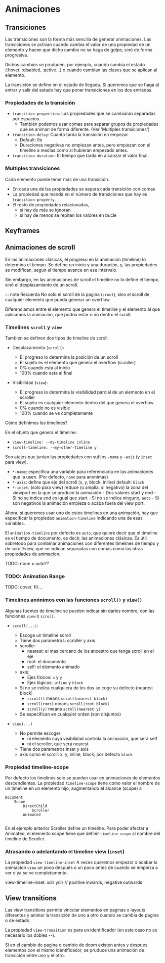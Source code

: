 # Animaciones

## Transiciones

Las transiciones son la forma más sencilla de generar animaciones.
Las transiciones se activan cuando cambia el valor de una propiedad de un elemento
y hacen que dicho cambio no se haga de golpe, sinó de forma progresiva.

Dichos cambios se producen, por ejemplo, cuando cambia el estado (:hover, :disabled, :active...)
o cuando cambian las clases que se aplican al elemento.

La transición se define en el estado de llegada.
Si queremos que se haga al entrar y salir del estado hay que poner transiciones en los dos entradas.

### Propiedades de la transición

- `transition-properties`: Las propiedades que se cambiaran separadas por espacios.
	- También podemos usar comas para separar grupos de propiedades que se animan de forma diferente.
	  (Ver 'Multiples transiciones')
- `transition-delay`: Cuanto tarda la transición en empezar
	- Default: 0s
	- Duraciones negativas no empiezan antes, pero empiezan con el timeline a medias como si hubieran empezado antes.
- `transition-duration`: El tiempo que tarda en alcanzar el valor final.


### Multiples transiciones

Cada elemento puede tener más de una transición.

- En cada una de las propiedades se separa cada transición con comas
- La propiedad que manda en el número de transiciones que hay es `transition-property`.
- El resto de propiedades relacionadas,
	- si hay de más se ignoran
	- si hay de menos se repiten los valores en bucle



## Keyframes

## Animaciones de scroll

En las animaciónes clásicas, el progreso en la animación (timeline) lo determina el tiempo.
Se define un inicio y una duración, y, las propiedades se modifican, segun el tiempo avance en ese intérvalo.

Sin embargo, en las animaciones de scroll el timeline no lo define el tiempo, sinó el desplazamiento de un scroll.

::: note Recuerda
    No solo el scroll de la pagina (`:root`), sino el scroll de cualquier elemento que pueda generar un overflow.

Diferenciamos entre el elemento que genera el timeline
y el elemento al que aplicamos la animación,
que podria estar o no dentro el scroll.

### Timelines `scroll` y `view`

Tambien se definen dos tipos de timeline de scroll:

- Desplazamiento (`scroll`):
	- El progreso lo determina la posición de un scroll
	- El sujeto es el elemento que genera el overflow (scroller)
	- 0% cuando está al inicio
	- 100% cuando esta al final

- Visibilidad (`view`):
	- El progreso lo determina la visibilidad parcial de un elemento en el scroller
	- El sujeto es cualquier elemento dentro del que genera el overflow
	- 0% cuando no es visible
	- 100% cuando se ve completamente

Cómo definimos los timelines?

En el objeto que genera el timeline:

- `view-timeline: --my-timeline inline`
- `scroll-timeline: --my-other-timeline y`

Son atajos que juntan las propiedades con sufijos `-name` y `-axis` (y `inset` para view).

- `*-name`: especifica una variable para referenciarla en las animaciones que la usen. (Por defecto, `none` para anonimas)
- `*-axis`: define que eje del scroll (x, y, block, inline) default: `block`
- `*-inset`: (solo para view) reduce (o amplia, si negativo) la zona del viewport en la que se produce la animación
		- Dos valores start y end
		- Si no se indica end es igual que start
		- Si no se indica ninguno, `auto`
		- Si son negativos la animación empieza o acaba fuera del view port.

Ahora, si queremos usar uno de estos timelines en una animación,
hay que especificar la propiedad `animation-timeline` indicando una de esas variables.

El `animation-timeline` por defecto es `auto`, que quiere decir que el timeline es el tiempo de documento, es decir, las animaciones clásicas.
És útil sobretodo para combinar animaciones con diferentes timelines de tiempo y de scroll/view,
que se indican separadas con comas como las otras propiedades de animacion.

TODO: none = auto??

### TODO: Animation Range

TODO: cover, fill...

### Timelines anónimos con las funciones `scroll()` y `view()`

Algunas fuentes de timeline se pueden indicar sin darles nombre,
con las funciones `view` o `scroll`.

- `scroll(...)`:
	- Escoge un timeline scroll
	- Tiene dos parametros: scroller y axis
	- scroller
		- nearest: el mas cercano de los ancestro que tenga scroll en el eje
		- root: el documento
		- self: el elemento animado
	- axis:
		- Ejes físicos: `x` y `y`
		- Ejes lógicos: `inline` y `block`
	- Si no se indica cualquiera de los dos se coge su defecto (nearest block)
		- `scroll()` means `scroll(nearest block)`
		- `scroll(root)` means `scrall(root block)`
		- `scroll(y)` means `scroll(nearest y)` 
	- Se especifican en cualquier orden (son disjuntos)

- `view(...)`
	- No permite escoger
		- ni elemento cuya visibilidad controla la animación, que será self
		- ni el scroller, que será nearest
	- Tiene dos parametros inset y axis
	- axis como el scroll: x, y, inline, block; por defecto `block`

### Propiedad timeline-scope

Por defecto los timelines solo se pueden usar en animaciones de elementos descendientes.
La propiedad `timeline-scope` tiene como valor el nombre de un timeline en un
elemento hijo, augmentando el alcance (scope) a 

```
Document
	Scope
		DirectChild
			Scroller
		Animated
	
```	

En el ejemplo anterior Scroller define un timeline.
Para poder afectar a Animated, el elemento scope tiene que definir `timeline-scope`
al nombre del timeline de Scroller.

### Atrasando o adelantando el timeline view (`inset`)

La propiedad `view-timeline-inset`
A veces queremos empezar o acabar la animacion `view` un poco después o un poco antes de cuando se empieza a ver o ya se ve completamente.


view-timeline-inset: xdir ydir // positive inwards, negative outwards


## View transitions

Las view transitions permite vincular elementos en paginas o layouts diferentes y animar la transición de uno a otro cuando se cambia de pagina o de estado.

La propiedad `view-transition` es para un identificador (en este caso no es necesario los dobles --).

Si en el cambio de pagina o cambio de doom existen antes y despues elementos con el mismo identificador,
se pruduce una animación de transición entre uno y el otro.







